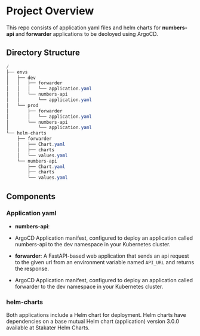 # Project Overview

This repo consists of application yaml files and helm charts for  **numbers-api** and **forwarder** applications to be deoloyed using ArgoCD.

## Directory Structure
```csharp
/
├── envs
│   ├── dev
│   │   ├── forwarder
│   │   │   └── application.yaml
│   │   └── numbers-api
│   │       └── application.yaml
│   └── prod
│       ├── forwarder
│       │   └── application.yaml
│       └── numbers-api
│           └── application.yaml
└── helm-charts
    ├── forwarder
    │   ├── Chart.yaml
    │   ├── charts
    │   └── values.yaml
    └── numbers-api
        ├── Chart.yaml
        ├── charts
        └── values.yaml
```


## Components

### Application yaml
- **numbers-api**:
- ArgoCD Application manifest, configured to deploy an application called numbers-api to the dev namespace in your Kubernetes cluster.

- **forwarder**: A FastAPI-based web application that sends an api request to the given url from an environment variable named `API_URL` and returns the response.
- ArgoCD Application manifest, configured to deploy an application called forwarder to the dev namespace in your Kubernetes cluster.

### helm-charts
Both applications include a Helm chart for deployment.
Helm charts have dependencies on a base mutual Helm chart (application) version 3.0.0 available at Stakater Helm Charts.
